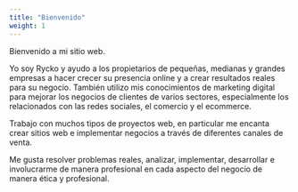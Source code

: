 ```yaml
---
title: "Bienvenido"
weight: 1
---
```


Bienvenido a mi sitio web. 

Yo soy Rycko y ayudo a los propietarios de pequeñas, medianas y grandes empresas a hacer crecer su presencia online y a crear resultados reales para su negocio. También utilizo mis conocimientos de marketing digital para mejorar los negocios de clientes de varios sectores, especialmente los relacionados con las redes sociales, el comercio y el ecommerce.

Trabajo con muchos tipos de proyectos web, en particular me encanta crear sitios web e implementar negocios a través de diferentes canales de venta.

Me gusta resolver problemas reales, analizar, implementar, desarrollar e involucrarme de manera profesional en cada aspecto del negocio de manera ética y profesional.
